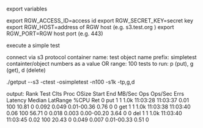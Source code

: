
export variables

export RGW_ACCESS_ID=access id
export RGW_SECRET_KEY=secret key
export RGW_HOST=address of RGW host (e.g. s3.test.org )
export RGW_PORT=RGW host port (e.g. 443)


execute a simple test

connect via s3 protocol
container name: test
object name prefix: simpletest
containter/object numbers as a value OR range: 100
tests to run: p (put), g (get), d (delete)

./getput --s3  -ctest -osimpletest -n100 -s1k -tp,g,d

output:
Rank Test  Clts Proc  OSize  Start     End        MB/Sec   Ops   Ops/Sec Errs Latency  Median    LatRange   %CPU Ret
0    put      1    1   1.0k  11:03:28  11:03:37     0.01   100     10.81    0   0.092   0.049  0.01-00.36   0.76   0
0    get      1    1   1.0k  11:03:38  11:03:40     0.06   100     56.71    0   0.018   0.003  0.00-00.20   3.64   0
0    del      1    1   1.0k  11:03:40  11:03:45     0.02   100     20.43    0   0.049   0.007  0.01-00.33   0.51   0
